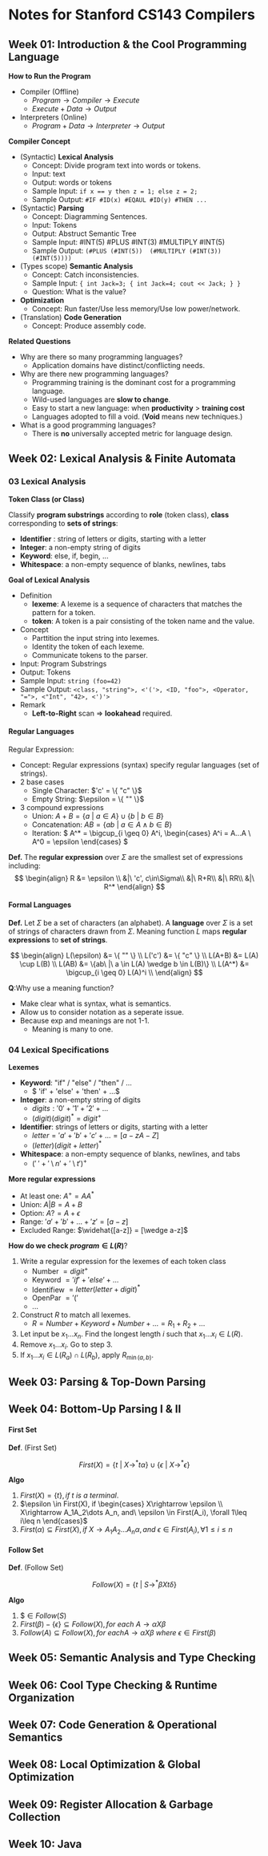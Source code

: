 # Notes for Stanford CS143 Compilers

## Week 01: Introduction & the Cool Programming Language

**How to Run the Program**

- Compiler (Offline)
  - $Program \rightarrow Compiler \rightarrow Execute$
  - $Execute + Data \rightarrow Output$
- Interpreters (Online)
  - $Program + Data \rightarrow Interpreter \rightarrow Output$

**Compiler Concept**

- (Syntactic) **Lexical Analysis**
  - Concept: Divide program text into words or tokens.
  - Input: text
  - Output: words or tokens
  - Sample Input: `if x == y then z = 1; else z = 2;`
  - Sample Output: `#IF #ID(x) #EQAUL #ID(y) #THEN ...`
- (Syntactic) **Parsing**
  - Concept: Diagramming Sentences.
  - Input: Tokens
  - Output: Abstruct Semantic Tree
  - Sample Input: #INT(5) #PLUS #INT(3) #MULTIPLY #INT(5)
  - Sample Output: `(#PLUS (#INT(5))  (#MULTIPLY (#INT(3))  (#INT(5))))`
- (Types scope) **Semantic Analysis**
  - Concept: Catch inconsistencies.
  - Sample Input: `{ int Jack=3; { int Jack=4; cout << Jack; } }`
  - Question: What is the value?
- **Optimization**
  - Concept: Run faster/Use less memory/Use low power/network.
- (Translation) **Code Generation**
  - Concept: Produce assembly code.

**Related Questions**

- Why are there so many programming languages?
  - Application domains have distinct/conflicting needs.
- Why are there new programming languages?
  - Programming training is the dominant cost for a programming language.
  - Wild-used languages are **slow to change**.
  - Easy to start a new language: when **productivity** > **training cost**
  - Languages adopted to fill a void. (**Void** means new techniques.)
- What is a good programming languages?
  - There is **no** universally accepted metric for language design.


## Week 02: Lexical Analysis & Finite Automata

### 03 Lexical Analysis

**Token Class (or Class)**

Classify **program substrings** according to **role** (token class), **class** corresponding to **sets of strings**:

- **Identifier** : string of letters or digits, starting with a letter
- **Integer**: a non-empty string of digits
- **Keyword**: else, if, begin, ...
- **Whitespace**: a non-empty sequence of blanks, newlines, tabs

**Goal of Lexical Analysis**

- Definition
	- **lexeme**: A lexeme is a sequence of characters that matches the pattern for a token.
	- **token**: A token is a pair consisting of the token name and the value.
- Concept
	- Parttition the input string into lexemes.
	- Identity the token of each lexeme.
	- Communicate tokens to the parser.
- Input: Program Substrings
- Output: Tokens
- Sample Input: `string (foo=42)`
- Sample Output: `<class, "string">, <'('>, <ID, "foo">, <Operator, "=">, <"Int", "42>, <')'>`
- Remark
	- **Left-to-Right** scan => **lookahead** required.

#### Regular Languages

Regular Expression:

- Concept: Regular expressions (syntax) specify regular languages (set of strings).
- 2 base cases
  - Single Character: $'c' = \{ "c" \}$
  - Empty String: $\epsilon = \{ "" \}$
- 3 compound expressions
  - Union: $A + B = \{a\ |\ a \in A\} \cup \{ b\ |\ b \in B \}$
  - Concatenation: $AB = \{ab\ |\ a \in A \wedge b \in B \}$
  - Iteration: $
A^* = \bigcup_{i \geq 0} A^i,
\begin{cases}
A^i = A...A \\
A^0 = \epsilon
\end{cases}
$

**Def.** The **regular expression** over $\Sigma$ are the smallest set of expressions including:
$$
\begin{align}
  R &= \epsilon \\
    &|\ 'c', c\in\Sigma\\
    &|\ R+R\\
    &|\ RR\\
    &|\ R^*
\end{align}
$$

#### Formal Languages

**Def.** Let $\Sigma$ be a set of characters (an alphabet).
A **language** over $\Sigma$ is a set of strings of characters drawn from $\Sigma$.
Meaning function $L$ maps **regular expressions** to **set of strings**.

$$
\begin{align}
L(\epsilon) &= \{ "" \} \\
L('c') &= \{ "c" \} \\
L(A+B) &= L(A) \cup L(B) \\
L(AB) &= \{ab\ |\ a \in L(A) \wedge b \in L(B)\} \\
L(A^*) &= \bigcup_{i \geq 0} L(A)^i \\
\end{align}
$$

**Q**:Why use a meaning function?

- Make clear what is syntax, what is semantics.
- Allow us to consider notation as a seperate issue.
- Because exp and meanings are not 1-1.
  - Meaning is many to one.

### 04 Lexical Specifications

**Lexemes**

- **Keyword**: "if" / "else" / "then" / ...
  - $ 'if' + 'else' + 'then' + ...$
- **Integer**: a non-empty string of digits
  - $digits: '0' + '1' + '2' + ...$
  - $(digit)(digit)^* = digit^+$
- **Identifier**: strings of letters or digits, starting with a letter
  - $letter = 'a' + 'b' + 'c' + ... = [a-zA-Z]$
  - $(letter)(digit+letter)^*$
- **Whitespace**: a non-empty sequence of blanks, newlines, and tabs
  - $('\;' + '\setminus n' + '\setminus t')^+$

**More regular expressions**

- At least one: $A^+ = AA^*$
- Union: $A|B = A+B$
- Option: $A? = A+\epsilon$
- Range: $'a'+'b'+\dots+'z' = [a-z]$
- Excluded Range: $\widehat{[a-z]} = [\wedge a-z]$

**How do we check $program \in L(R)$**?

1. Write a regular expression for the lexemes of each token class
	- Number $= digit^+$
	- Keyword $= 'if'+'else'+\dots$
	- Identifiew $= letter(letter+digit)^*$
	- OpenPar $='('$
	- ...
2. Construct $R$ to match all lexemes.
	- $R = Number + Keyword + Number + ... = R_1 + R_2 + ...$
3. Let input be $x_1...x_n$. Find the longest length $i$ such that $x_1...x_i \in L(R)$.
4. Remove $x_1...x_i$. Go to step 3.
5. If $x_1...x_i \in L(R_a) \cap L(R_b)$, apply $R_{\min(a,b)}$.

## Week 03: Parsing & Top-Down Parsing

## Week 04: Bottom-Up Parsing I & II

#### First Set

**Def**. (First Set)

$$First(X)=\{t\ |\ X\rightarrow^*t\alpha\}\cup\{\epsilon\ |\ X\rightarrow^*\epsilon\}$$

**Algo**

1. $First(X)=\{t\}, if\ t\ is\ a\ terminal.$
2. $\epsilon \in First(X), if
\begin{cases}
X\rightarrow \epsilon \\
X\rightarrow A_1A_2\dots A_n, and\ \epsilon \in First(A_i), \forall 1\leq i\leq n
\end{cases}$
3. $First(\alpha) \subseteq First(X), if\ X\rightarrow A_1A_2\dots A_n\alpha, and\ \epsilon \in First(A_i), \forall 1\leq i\leq n$

#### Follow Set

**Def**. (Follow Set)

$$Follow(X)=\{t\ |\ S\rightarrow^*\beta Xt\delta\}$$

**Algo**

1. $\$ \in Follow(S)$
2. $First(\beta)-\{\epsilon\}\subseteq Follow(X), for\ each\ A\rightarrow\alpha X\beta$
3. $Follow(A) \subseteq Follow(X), for\ each A\rightarrow\alpha X\beta\ where\ \epsilon\in First(\beta)$


## Week 05: Semantic Analysis and Type Checking

## Week 06: Cool Type Checking & Runtime Organization

## Week 07: Code Generation & Operational Semantics

## Week 08: Local Optimization & Global Optimization

## Week 09: Register Allocation & Garbage Collection

## Week 10: Java
